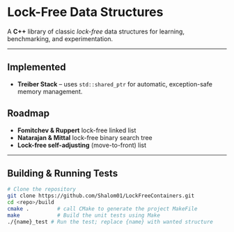 # Lock-Free Data Structures

A **C++** library of classic *lock-free* data structures for learning, benchmarking, and experimentation.

---

## Implemented

- **Treiber Stack** – uses `std::shared_ptr` for automatic, exception-safe memory management.

## Roadmap

- **Fomitchev & Ruppert** lock-free linked list  
- **Natarajan & Mittal** lock-free binary search tree  
- **Lock-free self-adjusting** (move-to-front) list  

---

## Building & Running Tests

```bash
# Clone the repository
git clone https://github.com/Shalom01/LockFreeContainers.git
cd <repo>/build
cmake .         # call CMake to generate the project MakeFile
make            # Build the unit tests using Make
./{name}_test # Run the test; replace {name} with wanted structure
